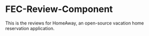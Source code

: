 # FEC-Review-Component
This is the reviews for HomeAway, an open-source vacation home reservation application.

